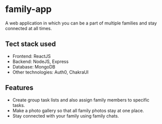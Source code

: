# family-app
A web application in which you can be a part of multiple families and stay connected at all times.

## Tect stack used
- Frontend: ReactJS
- Backend: NodeJS, Express
- Database: MongoDB
- Other technologies: Auth0, ChakraUI

## Features
- Create group task lists and also assign family members to specific tasks.
- Make a photo gallery so that all family photos stay at one place.
- Stay connected with your family using family chats.

